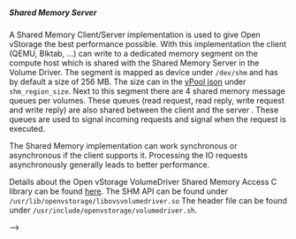 <a name="shm"></a>
##### Shared Memory Server
A Shared Memory Client/Server implementation is used to give Open vStorage the best performance possible. With this implementation the client (QEMU, Blktab, ...) can write to a dedicated memory segment on the compute host which is shared with the Shared Memory Server in the Volume Driver.
The segment is mapped as device under `/dev/shm` and has by default a size of 256 MB. The size can in the [vPool json](../../../Administration/Configs/vpool.md) under `shm_region_size`.  Next to this segment there are 4 shared memory message queues per volumes. These queues (read request, read reply, write request and write reply) are also shared between the client and the server . These queues are used to signal incoming requests and signal when the request is executed.

The Shared Memory implementation can work synchronous or asynchronous if the client supports it. Processing the IO requests asynchronously generally leads to better performance.






Details about the Open vStorage VolumeDriver Shared Memory Access C library can be found [here](https://github.com/openvstorage/volumedriver/blob/dev/doc/libovsvolumedriver.txt).
The SHM API can be found under `/usr/lib/openvstorage/libovsvolumedriver.so`
The header file can be found under `/usr/include/openvstorage/volumedriver.sh`.

-->